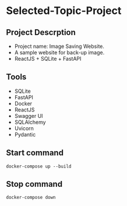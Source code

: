 # Selected-Topic-Project
## Project Descrption
  - Project name: Image Saving Website.
  - A sample website for back-up image.
  - ReactJS + SQLite + FastAPI
## Tools
  - SQLite
  - FastAPI
  - Docker
  - ReactJS
  - Swagger UI
  - SQLAlchemy
  - Uvicorn
  - Pydantic
## Start command
```
docker-compose up --build
```
## Stop command
```
docker-compose down
```
